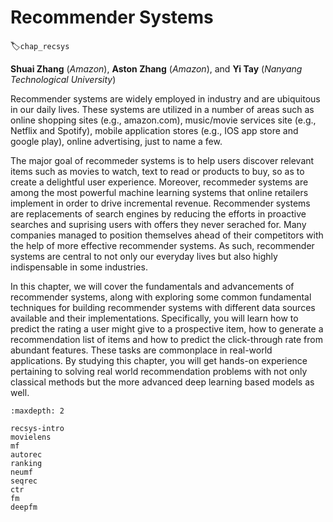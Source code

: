 # Recommender Systems
:label:`chap_recsys`


**Shuai Zhang** (*Amazon*), **Aston Zhang** (*Amazon*), and **Yi Tay** (*Nanyang Technological University*)

Recommender systems are widely employed in industry and are ubiquitous in our daily lives. These systems are utilized in a number of areas such as online shopping sites (e.g., amazon.com), music/movie services site (e.g., Netflix and Spotify), mobile application stores (e.g., IOS app store and google play), online advertising, just to name a few. 

The major goal of recommeder systems is to help users discover relevant items such as movies to watch, text to read or products to buy, so as to create a delightful user experience. Moreover, recommeder systems are among the most powerful machine learning systems that online retailers implement in order to drive incremental revenue. Recommender systems are replacements of search engines by reducing the efforts in proactive searches and suprising users with offers they never serached for. Many companies managed to position themselves ahead of their competitors with the help of more effective recommender systems. As such, recommender systems are central to not only our everyday lives but also highly indispensable in some industries.


In this chapter, we will cover the fundamentals and advancements of recommender systems, along with exploring some common fundamental techniques for building recommender systems with different data sources available and their implementations. Specifically, you will learn how to predict the rating a user might give to a prospective item, how to generate a recommendation list of items and how to predict the click-through rate from abundant features. These tasks are commonplace in real-world applications. By studying this chapter, you will get hands-on experience pertaining to solving real world recommendation problems with not only classical methods but the more advanced deep learning based models as well.

```toc
:maxdepth: 2

recsys-intro
movielens
mf
autorec
ranking
neumf
seqrec
ctr
fm
deepfm
```

